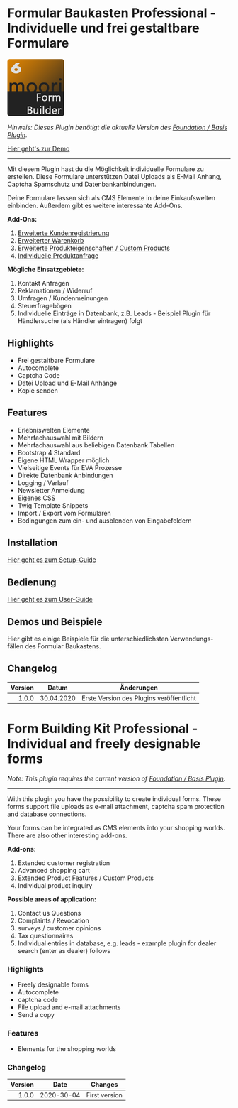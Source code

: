 # Formular Baukasten Professional - Individuelle und frei gestaltbare Formulare

![Logo](images/plugin.png)

_Hinweis: Dieses Plugin benötigt die aktuelle Version des [Foundation / Basis Plugin](../MoorlFoundation/index.md)._

[Hier geht's zur Demo](https://demo.moori.net/Formular-Baukasten/)

---

Mit diesem Plugin hast du die Möglichkeit individuelle Formulare zu erstellen. Diese Formulare unterstützen Datei Uploads als E-Mail Anhang, Captcha Spamschutz und Datenbankanbindungen.

Deine Formulare lassen sich als CMS Elemente in deine Einkaufswelten einbinden. Außerdem gibt es weitere interessante Add-Ons.

**Add-Ons:**

1. [Erweiterte Kundenregistrierung](../MoorlFormRegistration/index.md)
2. [Erweiterter Warenkorb](../MoorlFormCartExtend/index.md)
3. [Erweiterte Produkteigenschaften / Custom Products](../MoorlFormCartLineItem/index.md)
4. [Individuelle Produktanfrage](../MoorlFormProductRequest/index.md)

**Mögliche Einsatzgebiete:**

1. Kontakt Anfragen
2. Reklamationen / Widerruf
3. Umfragen / Kundenmeinungen
4. Steuerfragebögen
5. Individuelle Einträge in Datenbank, z.B. Leads - Beispiel Plugin für Händlersuche (als Händler eintragen) folgt

## Highlights
- Frei gestaltbare Formulare
- Autocomplete
- Captcha Code
- Datei Upload und E-Mail Anhänge
- Kopie senden

## Features
- Erlebniswelten Elemente
- Mehrfachauswahl mit Bildern
- Mehrfachauswahl aus beliebigen Datenbank Tabellen
- Bootstrap 4 Standard
- Eigene HTML Wrapper möglich
- Vielseitige Events für EVA Prozesse
- Direkte Datenbank Anbindungen
- Logging / Verlauf
- Newsletter Anmeldung
- Eigenes CSS
- Twig Template Snippets
- Import / Export vom Formularen
- Bedingungen zum ein- und ausblenden von Eingabefeldern

## Installation

[Hier geht es zum Setup-Guide](setup.md)

## Bedienung

[Hier geht es zum User-Guide](user.md)

## Demos und Beispiele

Hier gibt es einige Beispiele für die unterschiedlichsten Verwendungs-
fällen des Formular Baukastens.

## Changelog
| Version | Datum | Änderungen |
| ---: |:---:| ---|
| 1.0.0 | 30.04.2020 | Erste Version des Plugins veröffentlicht |



# Form Building Kit Professional - Individual and freely designable forms

_Note: This plugin requires the current version of [Foundation / Basis Plugin](../MoorlFoundation/index.md)._

---

With this plugin you have the possibility to create individual forms. 
These forms support file uploads as e-mail attachment, captcha spam protection and database connections.

Your forms can be integrated as CMS elements into your shopping worlds. 
There are also other interesting add-ons.

**Add-ons:**

1. Extended customer registration
2. Advanced shopping cart
3. Extended Product Features / Custom Products
4. Individual product inquiry

**Possible areas of application:**

1. Contact us Questions
2. Complaints / Revocation
3. surveys / customer opinions
4. Tax questionnaires
5. Individual entries in database, e.g. leads - example plugin for dealer search (enter as dealer) follows

### Highlights

- Freely designable forms
- Autocomplete
- captcha code
- File upload and e-mail attachments
- Send a copy

### Features
- Elements for the shopping worlds

### Changelog
| Version | Date | Changes |
| ---: |:---:| ---|
| 1.0.0 | 2020-30-04 | First version |
